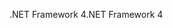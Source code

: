 <span data-ttu-id="18665-101">.NET Framework 4</span><span class="sxs-lookup"><span data-stu-id="18665-101">.NET Framework 4</span></span>
